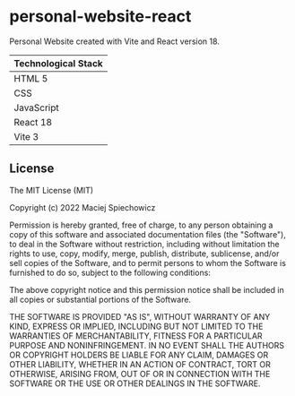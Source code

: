# personal-website-react
Personal Website created with Vite and React version 18.

| Technological Stack |
| ---------- |
| HTML 5     |
| CSS        |
| JavaScript |
| React 18   |
| Vite 3     |

## License

The MIT License (MIT)

Copyright (c) 2022 Maciej Spiechowicz

Permission is hereby granted, free of charge, to any person obtaining a copy of this software and associated documentation files (the "Software"), to deal in the Software without restriction, including without limitation the rights to use, copy, modify, merge, publish, distribute, sublicense, and/or sell copies of the Software, and to permit persons to whom the Software is furnished to do so, subject to the following conditions:

The above copyright notice and this permission notice shall be included in all copies or substantial portions of the Software.

THE SOFTWARE IS PROVIDED "AS IS", WITHOUT WARRANTY OF ANY KIND, EXPRESS OR IMPLIED, INCLUDING BUT NOT LIMITED TO THE WARRANTIES OF MERCHANTABILITY, FITNESS FOR A PARTICULAR PURPOSE AND NONINFRINGEMENT. IN NO EVENT SHALL THE AUTHORS OR COPYRIGHT HOLDERS BE LIABLE FOR ANY CLAIM, DAMAGES OR OTHER LIABILITY, WHETHER IN AN ACTION OF CONTRACT, TORT OR OTHERWISE, ARISING FROM, OUT OF OR IN CONNECTION WITH THE SOFTWARE OR THE USE OR OTHER DEALINGS IN THE SOFTWARE.

